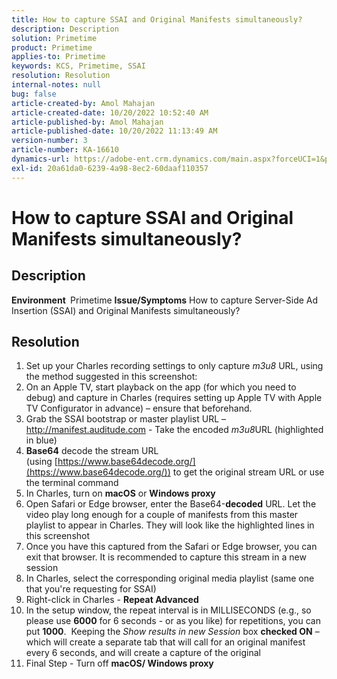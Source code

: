 ```yaml
---
title: How to capture SSAI and Original Manifests simultaneously?
description: Description
solution: Primetime
product: Primetime
applies-to: Primetime
keywords: KCS, Primetime, SSAI
resolution: Resolution
internal-notes: null
bug: false
article-created-by: Amol Mahajan
article-created-date: 10/20/2022 10:52:40 AM
article-published-by: Amol Mahajan
article-published-date: 10/20/2022 11:13:49 AM
version-number: 3
article-number: KA-16610
dynamics-url: https://adobe-ent.crm.dynamics.com/main.aspx?forceUCI=1&pagetype=entityrecord&etn=knowledgearticle&id=f16eb750-6550-ed11-bba2-00224808664b
exl-id: 20a61da0-6239-4a98-8ec2-60daaf110357
---
```

# How to capture SSAI and Original Manifests simultaneously?

## Description

<b>Environment </b>
Primetime
<b>Issue/Symptoms</b>
How to capture Server-Side Ad Insertion (SSAI) and Original Manifests simultaneously?




## Resolution


1. Set up your Charles recording settings to only capture *m3u8* URL, using the method suggested in this screenshot:
2. On an Apple TV, start playback on the app (for which you need to debug) and capture in Charles (requires setting up Apple TV with Apple TV Configurator in advance) – ensure that beforehand.
3. Grab the SSAI bootstrap or master playlist URL – http://manifest.auditude.com - Take the encoded *m3u8*URL (highlighted in blue)
4. <b>Base64</b> decode the stream URL (using [https://www.base64decode.org/](https://www.base64decode.org/)) to get the original stream URL or use the terminal command
5. In Charles, turn on <b>macOS</b> or <b>Windows proxy</b>
6. Open Safari or Edge browser, enter the Base64-<b>decoded</b> URL. Let the video play long enough for a couple of manifests from this master playlist to appear in Charles. They will look like the highlighted lines in this screenshot
7. Once you have this captured from the Safari or Edge browser, you can exit that browser. It is recommended to capture this stream in a new session
8. In Charles, select the corresponding original media playlist (same one that you're requesting for SSAI)
9. Right-click in Charles - <b>Repeat Advanced</b>
10. In the setup window, the repeat interval is in MILLISECONDS (e.g., so please use <b>6000</b> for 6 seconds - or as you like) for repetitions, you can put <b>1000</b>.  Keeping the *Show results in new Session* box <b>checked ON</b> – which will create a separate tab that will call for an original manifest every 6 seconds, and will create a capture of the original
11. Final Step - Turn off <b>macOS/ Windows proxy</b>
